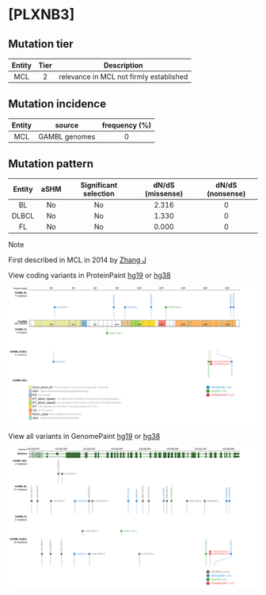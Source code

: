 # [PLXNB3]

## Mutation tier

|Entity|Tier|Description                            |
|:------:|:----:|---------------------------------------|
|MCL   |2   |relevance in MCL not firmly established|
## Mutation incidence

|Entity|source       |frequency (%)|
|:------:|:-------------:|:-------------:|
|MCL   |GAMBL genomes|0            |

## Mutation pattern

|Entity|aSHM|Significant selection|dN/dS (missense)|dN/dS (nonsense)|
|:------:|:----:|:---------------------:|:----------------:|:----------------:|
|BL    |No  |No                   |2.316           |0               |
|DLBCL |No  |No                   |1.330           |0               |
|FL    |No  |No                   |0.000           |0               |


> [!NOTE]
> First described in MCL in 2014 by [Zhang J](https://pubmed.ncbi.nlm.nih.gov/24682267)


View coding variants in ProteinPaint [hg19](https://www.bcgsc.ca/downloads/morinlab/GAMBL/test/genes/PLXNB3_protein.html)  or [hg38](https://www.bcgsc.ca/downloads/morinlab/GAMBL/test/genes/PLXNB3_protein_hg38.html)

![image](images/proteinpaint/PLXNB3_NM_005393.svg)

View all variants in GenomePaint [hg19](https://www.bcgsc.ca/downloads/morinlab/GAMBL/test/genes/PLXNB3.html)  or [hg38](https://www.bcgsc.ca/downloads/morinlab/GAMBL/test/genes/PLXNB3_hg38.html)

![image](images/proteinpaint/PLXNB3.svg)
